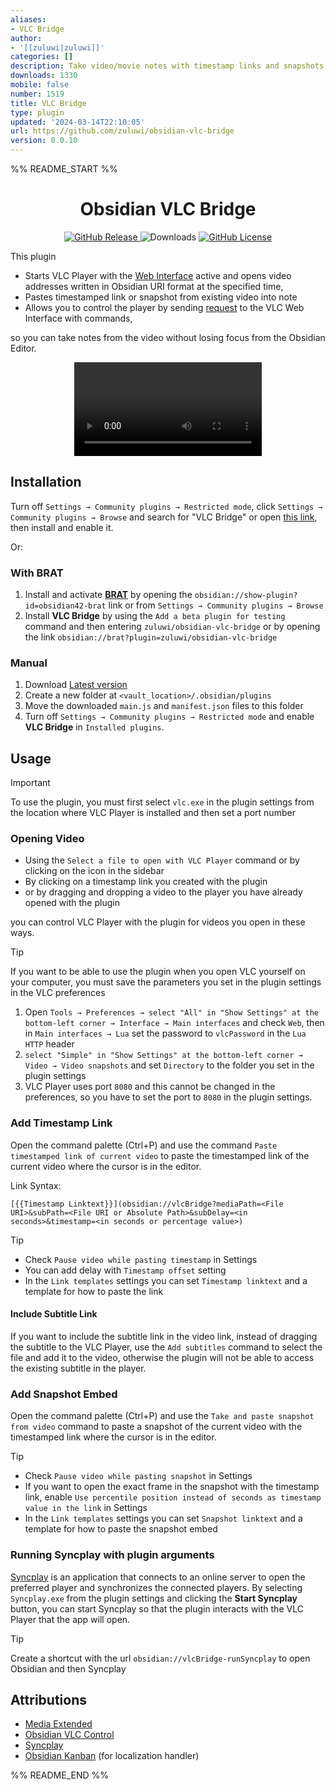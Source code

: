 ```yaml
---
aliases:
- VLC Bridge
author:
- '[[zuluwi|zuluwi]]'
categories: []
description: Take video/movie notes with timestamp links and snapshots from VLC Player.
downloads: 1330
mobile: false
number: 1519
title: VLC Bridge
type: plugin
updated: '2024-03-14T22:10:05'
url: https://github.com/zuluwi/obsidian-vlc-bridge
version: 0.0.10
---
```


%% README_START %%

<div align="center">
<h1>Obsidian VLC Bridge</h1>	
	

<a href="https://github.com/zuluwi/obsidian-vlc-bridge/releases/latest">
<img alt="GitHub Release" src="https://img.shields.io/github/v/release/zuluwi/obsidian-vlc-bridge?style=for-the-badge&labelColor=%238b9d32&color=%23e7e6e3">
</a>

<!-- Reference: https://github.com/marcusolsson/obsidian-projects/blob/2fd39889e40c5854cd7d49eee3d7aeadb1dbfe3a/README.md?plain=1#L9 -->
<img alt="Downloads" src="https://img.shields.io/badge/dynamic/json?style=for-the-badge&logo=obsidian&label=downloads&labelColor=%237c3aed&color=%23e7e6e3&query=%24[%22vlc-bridge%22].downloads&url=https%3A%2F%2Fraw.githubusercontent.com%2Fobsidianmd%2Fobsidian-releases%2Fmaster%2Fcommunity-plugin-stats.json">

<a href="https://github.com/zuluwi/obsidian-vlc-bridge/blob/master/LICENSE">
<img alt="GitHub License" src="https://img.shields.io/github/license/zuluwi/obsidian-vlc-bridge?style=for-the-badge&labelColor=%23eb0029&color=%23e7e6e3">
</a>

</div>

This plugin

- Starts VLC Player with the [Web Interface](https://wiki.videolan.org/Documentation:Modules/http_intf/#VLC_2.0.0_and_later) active and opens video addresses written in Obsidian URI format at the specified time,
- Pastes timestamped link or snapshot from existing video into note
- Allows you to control the player by sending [request](https://code.videolan.org/videolan/vlc-3.0/-/blob/master/share/lua/http/requests/README.txt) to the VLC Web Interface with commands,

so you can take notes from the video without losing focus from the Obsidian Editor.

<p align="center">
<video src='https://github.com/zuluwi/obsidian-vlc-bridge/assets/111116092/296c6878-232f-48ee-82a4-dd5673ddb131'/>
</p>

## Installation

Turn off `Settings → Community plugins → Restricted mode`, click `Settings → Community plugins → Browse` and search for "VLC Bridge" or open [this link](https://obsidian.md/plugins?id=vlc-bridge), then install and enable it.

Or:

### With BRAT

1. Install and activate **[BRAT](https://github.com/TfTHacker/obsidian42-brat)** by opening the `obsidian://show-plugin?id=obsidian42-brat` link or from `Settings → Community plugins → Browse`
2. Install **VLC Bridge** by using the `Add a beta plugin for testing` command and then entering `zuluwi/obsidian-vlc-bridge` or by opening the link `obsidian://brat?plugin=zuluwi/obsidian-vlc-bridge`

### Manual

1. Download [Latest version](https://github.com/zuluwi/obsidian-vlc-bridge/releases/latest)
2. Create a new folder at `<vault_location>/.obsidian/plugins`
3. Move the downloaded `main.js` and `manifest.json` files to this folder
4. Turn off `Settings → Community plugins → Restricted mode` and enable **VLC Bridge** in `Installed plugins`.


## Usage

> [!important]
> To use the plugin, you must first select `vlc.exe` in the plugin settings from the location where VLC Player is installed and then set a port number

### Opening Video

- Using the `Select a file to open with VLC Player` command or by clicking on the icon in the sidebar
- By clicking on a timestamp link you created with the plugin
- or by dragging and dropping a video to the player you have already opened with the plugin

you can control VLC Player with the plugin for videos you open in these ways.

> [!tip]
> If you want to be able to use the plugin when you open VLC yourself on your computer, you must save the parameters you set in the plugin settings in the VLC preferences
>
> 1. Open `Tools → Preferences → select "All" in "Show Settings" at the bottom-left corner → Interface → Main interfaces` and check `Web`, then in `Main interfaces → Lua` set the password to `vlcPassword` in the `Lua HTTP` header
> 2. `select "Simple" in "Show Settings" at the bottom-left corner → Video → Video snapshots` and set `Directory` to the folder you set in the plugin settings
> 3. VLC Player uses port `8080` and this cannot be changed in the preferences, so you have to set the port to `8080` in the plugin settings.

### Add Timestamp Link

Open the command palette (Ctrl+P) and use the command `Paste timestamped link of current video` to paste the timestamped link of the current video where the cursor is in the editor.

Link Syntax:

```
[{{Timestamp Linktext}}](obsidian://vlcBridge?mediaPath=<File URI>&subPath=<File URI or Absolute Path>&subDelay=<in seconds>&timestamp=<in seconds or percentage value>)
```

> [!tip]
>
> - Check `Pause video while pasting timestamp` in Settings
> - You can add delay with `Timestamp offset` setting
> - In the `Link templates` settings you can set `Timestamp linktext` and a template for how to paste the link

#### Include Subtitle Link

If you want to include the subtitle link in the video link, instead of dragging the subtitle to the VLC Player, use the `Add subtitles` command to select the file and add it to the video, otherwise the plugin will not be able to access the existing subtitle in the player.

### Add Snapshot Embed

Open the command palette (Ctrl+P) and use the `Take and paste snapshot from video` command to paste a snapshot of the current video with the timestamped link where the cursor is in the editor.

> [!tip]
>
> - Check `Pause video while pasting snapshot` in Settings
> - If you want to open the exact frame in the snapshot with the timestamp link, enable `Use percentile position instead of seconds as timestamp value in the link` in Settings
> - In the `Link templates` settings you can set `Snapshot linktext` and a template for how to paste the snapshot embed

### Running Syncplay with plugin arguments

[Syncplay](https://github.com/Syncplay/syncplay?tab=readme-ov-file#syncplay) is an application that connects to an online server to open the preferred player and synchronizes the connected players. By selecting `Syncplay.exe` from the plugin settings and clicking the **Start Syncplay** button, you can start Syncplay so that the plugin interacts with the VLC Player that the app will open.

> [!tip]
> Create a shortcut with the url `obsidian://vlcBridge-runSyncplay` to open Obsidian and then Syncplay

## Attributions

- [Media Extended](https://github.com/PKM-er/media-extended)
- [Obsidian VLC Control](https://github.com/prehensileBBC/obsidan-vlc-control)
- [Syncplay](https://github.com/Syncplay/syncplay)
- [Obsidian Kanban](https://github.com/mgmeyers/obsidian-kanban) (for localization handler)


%% README_END %%